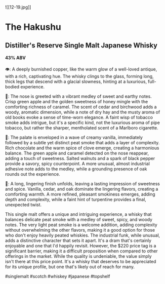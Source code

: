 ![[12-19.jpg]]
# The Hakushu
## Distiller's Reserve Single Malt Japanese Whisky
#### 43% ABV
👁: A deeply burnished copper, like the warm glow of a well-loved antique, with a rich, captivating hue. The whisky clings to the glass, forming long, thick legs that descend with a glacial slowness, hinting at a luxurious, full-bodied experience.

👃: The nose is greeted with a vibrant medley of sweet and earthy notes. Crisp green apple and the golden sweetness of honey mingle with the comforting richness of caramel. The scent of cedar and birchwood adds a woody, aromatic dimension, while a note of dry hay and the musty aroma of old books evoke a sense of time-worn elegance. A faint wisp of tobacco smoke adds intrigue, but it's a specific kind, not the luxurious aroma of pipe tobacco, but rather the sharper, mentholated scent of a Marlboro cigarette. 

👅: The palate is enveloped in a wave of creamy vanilla, immediately followed by a subtle yet distinct peat smoke that adds a layer of complexity. Rich chocolate and the warm spice of clove emerge, creating a harmonious balance. The green apple and caramel detected on the nose reappear, adding a touch of sweetness. Salted walnuts and a spark of black pepper provide a savory, spicy counterpoint. A more unusual, almost industrial adhesive note adds to the medley, while a grounding presence of oak rounds out the experience.

🏁: A long, lingering finish unfolds, leaving a lasting impression of sweetness and spice. Vanilla, cedar, and oak dominate the lingering flavors, creating a comforting warmth. A more refined, pleasant smokiness emerges, adding depth and complexity, while a faint hint of turpentine provides a final, unexpected twist.

This single malt offers a unique and intriguing experience, a whisky that balances delicate peat smoke with a medley of sweet, spicy, and woody notes. The very light peat smoke is a welcome addition, adding complexity without overwhelming the other flavors, making it a good option for those who don't enjoy heavily peated whiskies. The industrial funk, while unusual, adds a distinctive character that sets it apart. It's a dram that's certainly enjoyable and one that I'd happily revisit. However, the $220 price tag is a significant barrier, making it a difficult proposition when compared to other offerings in the market. While the quality is undeniable, the value simply isn't there at this price point. It's a whisky that deserves to be appreciated for its unique profile, but one that's likely out of reach for many.

#singlemalt #scotch #whiskey #japanese #topshelf

